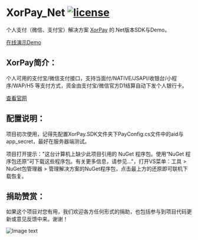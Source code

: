 # XorPay_Net [![license](https://img.shields.io/github/license/JeffreySu/WeiXinMPSDK.svg)](http://www.apache.org/licenses/LICENSE-2.0)
个人支付（微信、支付宝）解决方案 [XorPay](https://xorpay.com/?r=quickpay) 的.Net版本SDK与Demo。

[在线演示Demo](https://xorpay.jinliniuan.com/)

XorPay简介：
----------------
个人可用的支付宝/微信支付接口，支持当面付/NATIVE/JSAPI/收银台/小程序/WAP/H5 等支付方式，资金由支付宝/微信官方D1结算自动下发个人银行卡。

[查看官网](https://xorpay.com/?r=quickpay)

配置说明：
----------------
项目初次使用，记得先配置XorPay.SDK文件夹下PayConfig.cs文件中的aid与app_secret，最好在服务器端测试。

项目打开提示："这台计算机上缺少此项目引用的 NuGet 程序包。使用“NuGet 程序包还原”可下载这些程序包。有关更多信息，请参见..."，打开VS菜单：工具 > NuGet包管理器 > 管理解决方案的NuGet程序包，点击最上方的还原即可联机下载恢复。


捐助赞赏：
--------------
如果这个项目对您有用，我们欢迎各方任何形式的捐助，也包括参与到项目代码更新或意见反馈中来。谢谢！

![Image text](http://xorpay.jinliniuan.com/alipay.jpg)
